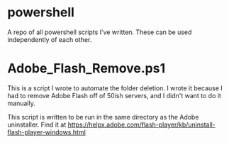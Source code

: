 # powershell
 A repo of all powershell scripts I've written. These can be used independently of each other.

# Adobe_Flash_Remove.ps1
This is a script I wrote to automate the folder deletion. I wrote it because I had to remove Adobe Flash off of 50ish servers, and I didn't want to do it manually.

This script is written to be run in the same directory as the Adobe uninstaller. Find it at https://helpx.adobe.com/flash-player/kb/uninstall-flash-player-windows.html